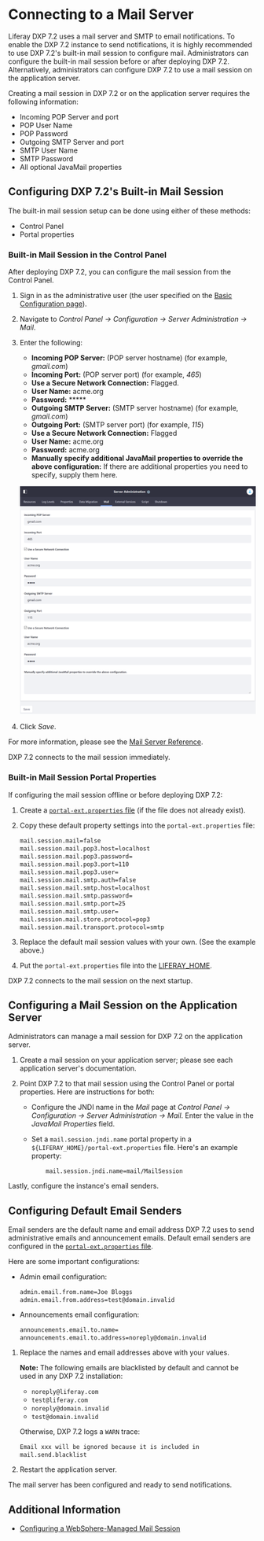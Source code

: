 # Connecting to a Mail Server

Liferay DXP 7.2 uses a mail server and SMTP to email notifications. To enable the DXP 7.2 instance to send notifications, it is highly recommended to use DXP 7.2's built-in mail session to configure mail. Administrators can configure the built-in mail session before or after deploying DXP 7.2. Alternatively, administrators can configure DXP 7.2 to use a mail session on the application server.

Creating a mail session in DXP 7.2 or on the application server requires the following information:

* Incoming POP Server and port
* POP User Name
* POP Password
* Outgoing SMTP Server and port
* SMTP User Name
* SMTP Password
* All optional JavaMail properties

## Configuring DXP 7.2's Built-in Mail Session

The built-in mail session setup can be done using either of these methods:

* Control Panel
* Portal properties

### Built-in Mail Session in the Control Panel

After deploying DXP 7.2, you can configure the mail session from the Control Panel.

1. Sign in as the administrative user (the user specified on the [Basic Configuration page](../01-installing-liferay-dxp/05-using-the-setup-wizard.md)).
1. Navigate to *Control Panel &rarr; Configuration &rarr; Server Administration &rarr; Mail*.
1. Enter the following:

    * **Incoming POP Server:** (POP server hostname) (for example, _gmail.com_)
    * **Incoming Port:** (POP server port) (for example, _465_)
    * **Use a Secure Network Connection:** Flagged.
    * **User Name:** acme.org
    * **Password:** *****
    * **Outgoing SMTP Server:** (SMTP server hostname) (for example, _gmail.com_)
    * **Outgoing Port:** (SMTP server port) (for example, _115_)
    * **Use a Secure Network Connection:** Flagged
    * **User Name:** acme.org
    * **Password:** acme.org
    * **Manually specify additional JavaMail properties to override the above configuration:** If there are additional properties you need to specify, supply them here.

    ![Configuring a Mail Server](./connecting-to-a-mail-server/images/01.png)

1. Click *Save*.

For more information, please see the [Mail Server Reference](../14-reference/10-mail-server-reference.md).

DXP 7.2 connects to the mail session immediately.

### Built-in Mail Session Portal Properties

If configuring the mail session offline or before deploying DXP 7.2:

1. Create a [`portal-ext.properties` file](https://help.liferay.com/hc/articles/360028712292-Portal-Properties) (if the file does not already exist).

1. Copy these default property settings into the `portal-ext.properties` file:

    ```properties
    mail.session.mail=false
    mail.session.mail.pop3.host=localhost
    mail.session.mail.pop3.password=
    mail.session.mail.pop3.port=110
    mail.session.mail.pop3.user=
    mail.session.mail.smtp.auth=false
    mail.session.mail.smtp.host=localhost
    mail.session.mail.smtp.password=
    mail.session.mail.smtp.port=25
    mail.session.mail.smtp.user=
    mail.session.mail.store.protocol=pop3
    mail.session.mail.transport.protocol=smtp
    ```

1. Replace the default mail session values with your own. (See the example above.)
1. Put the `portal-ext.properties` file into the [LIFERAY_HOME](../14-reference/01-liferay-home.md).

DXP 7.2 connects to the mail session on the next startup.

## Configuring a Mail Session on the Application Server

Administrators can manage a mail session for DXP 7.2 on the application server.

1. Create a mail session on your application server; please see each application server's documentation.
1. Point DXP 7.2 to that mail session using the Control Panel or portal properties. Here are instructions for both:

    * Configure the JNDI name in the *Mail* page at *Control Panel &rarr; Configuration &rarr; Server Administration &rarr; Mail*. Enter the value in the _JavaMail Properties_ field.
    * Set a `mail.session.jndi.name` portal property in a `${LIFERAY_HOME}/portal-ext.properties` file. Here's an example property:

        ```properties
            mail.session.jndi.name=mail/MailSession
        ```

Lastly, configure the instance's email senders.

## Configuring Default Email Senders

Email senders are the default name and email address DXP 7.2 uses to send administrative emails and announcement emails. Default email senders are configured in the [`portal-ext.properties` file](https://help.liferay.com/hc/articles/360028712292-Portal-Properties).  

Here are some important configurations:

* Admin email configuration:

    ```properties
    admin.email.from.name=Joe Bloggs
    admin.email.from.address=test@domain.invalid
    ```

* Announcements email configuration:

    ```properties
    announcements.email.to.name=
    announcements.email.to.address=noreply@domain.invalid
    ```

1. Replace the names and email addresses above with your values.

    **Note:** The following emails are blacklisted by default and cannot be used in any DXP 7.2 installation:

    * `noreply@liferay.com`
    * `test@liferay.com`
    * `noreply@domain.invalid`
    * `test@domain.invalid`

    Otherwise, DXP 7.2 logs a `WARN` trace:

    ```
    Email xxx will be ignored because it is included in mail.send.blacklist
    ```

1. Restart the application server.

The mail server has been configured and ready to send notifications.

## Additional Information

* [Configuring a WebSphere-Managed Mail Session](../01-installing-liferay-dxp/01-installing-liferay-on-an-application-server/05-installing-liferay-on-websphere.md#mail-configuration)
